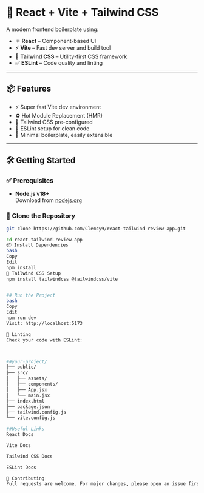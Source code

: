 # 🚀 React + Vite + Tailwind CSS

A modern frontend boilerplate using:

- ⚛️ **React** – Component-based UI
- ⚡ **Vite** – Fast dev server and build tool
- 🎨 **Tailwind CSS** – Utility-first CSS framework
- ✅ **ESLint** – Code quality and linting

---

## 📦 Features

- ⚡ Super fast Vite dev environment
- ♻️ Hot Module Replacement (HMR)
- 🎨 Tailwind CSS pre-configured
- 🔎 ESLint setup for clean code
- 🧩 Minimal boilerplate, easily extensible

---

## 🛠️ Getting Started

### ✅ Prerequisites

- **Node.js v18+**  
  Download from [nodejs.org](https://nodejs.org/)

### 📁 Clone the Repository

```bash
git clone https://github.com/Clemcy9/react-tailwind-review-app.git

cd react-tailwind-review-app
📦 Install Dependencies
bash
Copy
Edit
npm install
🎨 Tailwind CSS Setup
npm install tailwindcss @tailwindcss/vite


## Run the Project
bash
Copy
Edit
npm run dev
Visit: http://localhost:5173

🧪 Linting
Check your code with ESLint:



##your-project/
├── public/
├── src/
│   ├── assets/
│   ├── components/
│   ├── App.jsx
│   └── main.jsx
├── index.html
├── package.json
├── tailwind.config.js
└── vite.config.js

##Useful Links
React Docs

Vite Docs

Tailwind CSS Docs

ESLint Docs

🤝 Contributing
Pull requests are welcome. For major changes, please open an issue first to discuss what you would like to change.
```
